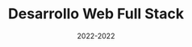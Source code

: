 ---
title: Desarrollo Web Full Stack
location: Remoto
url: https://www.codingdojo.la/
institute: Coding Dojo
date: 2022-2022
tags: [
    "Desarrollo de aplicaciones con HTML, CSS y JavaScript.", 
    "Creación de APIs con Node.js y Express.", 
    "Manejo de bases de datos relacionales y no relacionales (MySQL, MongoDB).", 
    "Implementación de autenticación y autorización de usuarios.",
    ]
---